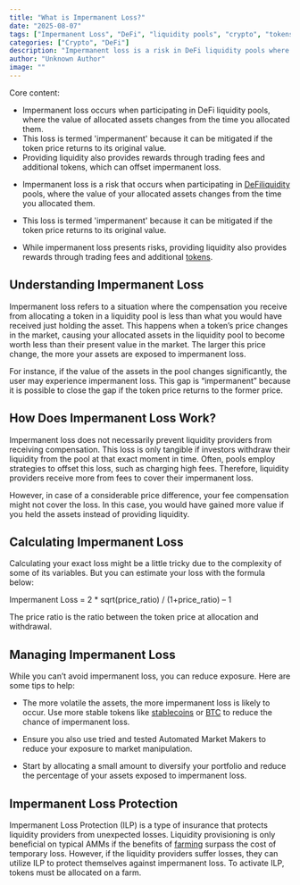 ```yaml
---
title: "What is Impermanent Loss?"
date: "2025-08-07"
tags: ["Impermanent Loss", "DeFi", "liquidity pools", "crypto", "tokens"]
categories: ["Crypto", "DeFi"]
description: "Impermanent loss is a risk in DeFi liquidity pools where the value of allocated assets changes, but can be mitigated if the token price returns to its original value."
author: "Unknown Author"
image: ""
---
```

Core content:
- Impermanent loss occurs when participating in DeFi liquidity pools, where the value of allocated assets changes from the time you allocated them.
- This loss is termed 'impermanent' because it can be mitigated if the token price returns to its original value.
- Providing liquidity also provides rewards through trading fees and additional tokens, which can offset impermanent loss.

*   Impermanent loss is a risk that occurs when participating in [DeFi](https://www.coinbase.com/learn/crypto-basics/what-is-defi)[liquidity](https://help.coinbase.com/en/coinbase/getting-started/crypto-education/glossary/liquidity-) pools, where the value of your allocated assets changes from the time you allocated them.

*   This loss is termed 'impermanent' because it can be mitigated if the token price returns to its original value.

*   While impermanent loss presents risks, providing liquidity also provides rewards through trading fees and additional [tokens](https://www.coinbase.com/learn/crypto-basics/what-is-a-token).

Understanding Impermanent Loss
------------------------------

Impermanent loss refers to a situation where the compensation you receive from allocating a token in a liquidity pool is less than what you would have received just holding the asset. This happens when a token’s price changes in the market, causing your allocated assets in the liquidity pool to become worth less than their present value in the market. The larger this price change, the more your assets are exposed to impermanent loss.

For instance, if the value of the assets in the pool changes significantly, the user may experience impermanent loss. This gap is “impermanent” because it is possible to close the gap if the token price returns to the former price.

How Does Impermanent Loss Work?
-------------------------------

Impermanent loss does not necessarily prevent liquidity providers from receiving compensation. This loss is only tangible if investors withdraw their liquidity from the pool at that exact moment in time. Often, pools employ strategies to offset this loss, such as charging high fees. Therefore, liquidity providers receive more from fees to cover their impermanent loss.

However, in case of a considerable price difference, your fee compensation might not cover the loss. In this case, you would have gained more value if you held the assets instead of providing liquidity.

Calculating Impermanent Loss
----------------------------

Calculating your exact loss might be a little tricky due to the complexity of some of its variables. But you can estimate your loss with the formula below:

Impermanent Loss = 2 * sqrt(price_ratio) / (1+price_ratio) – 1

The price ratio is the ratio between the token price at allocation and withdrawal.

Managing Impermanent Loss
-------------------------

While you can’t avoid impermanent loss, you can reduce exposure. Here are some tips to help:

*   The more volatile the assets, the more impermanent loss is likely to occur. Use more stable tokens like [stablecoins](https://www.coinbase.com/learn/crypto-basics/what-is-a-stablecoin) or [BTC](https://www.coinbase.com/learn/crypto-basics/what-is-bitcoin) to reduce the chance of impermanent loss.

*   Ensure you also use tried and tested Automated Market Makers to reduce your exposure to market manipulation.

*   Start by allocating a small amount to diversify your portfolio and reduce the percentage of your assets exposed to impermanent loss.

Impermanent Loss Protection
---------------------------

Impermanent Loss Protection (ILP) is a type of insurance that protects liquidity providers from unexpected losses. Liquidity provisioning is only beneficial on typical AMMs if the benefits of [farming](https://blog.coinbase.com/around-the-block-7-understanding-yield-farming-and-the-latest-developments-in-defi-ef9f1ac910fb) surpass the cost of temporary loss. However, if the liquidity providers suffer losses, they can utilize ILP to protect themselves against impermanent loss. To activate ILP, tokens must be allocated on a farm.

